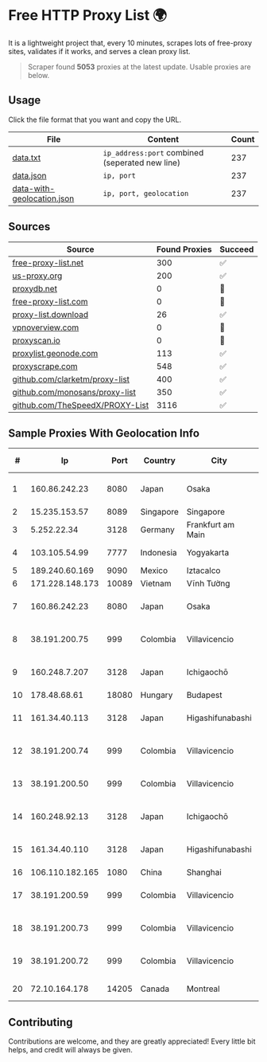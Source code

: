 
# Free HTTP Proxy List 🌍

It is a lightweight project that, every 10 minutes, scrapes lots of free-proxy sites, validates if it works, and serves a clean proxy list.


> Scraper found **5053** proxies at the latest update. Usable proxies are below.

## Usage

Click the file format that you want and copy the URL.


|File|Content|Count|
|----|-------|-----|
|[data.txt](https://raw.githubusercontent.com/themiralay/Proxy-List-World/master/data.txt)|`ip_address:port` combined (seperated new line)|237|
|[data.json](https://raw.githubusercontent.com/themiralay/Proxy-List-World/master/data.json)|`ip, port`|237|
|[data-with-geolocation.json](https://raw.githubusercontent.com/themiralay/Proxy-List-World/master/data-with-geolocation.json)|`ip, port, geolocation`|237|

## Sources

|Source|Found Proxies|Succeed|
|------|-------------|-------|
|[free-proxy-list.net](https://free-proxy-list.net)|300|✅|
|[us-proxy.org](https://www.us-proxy.org)|200|✅|
|[proxydb.net](http://proxydb.net)|0|🚫|
|[free-proxy-list.com](https://free-proxy-list.com/?page=&port=&type%5B%5D=http&type%5B%5D=https&up_time=0&search=Search)|0|🚫|
|[proxy-list.download](https://www.proxy-list.download/HTTP)|26|✅|
|[vpnoverview.com](https://vpnoverview.com/privacy/anonymous-browsing/free-proxy-servers)|0|🚫|
|[proxyscan.io](https://www.proxyscan.io)|0|🚫|
|[proxylist.geonode.com](https://proxylist.geonode.com/api/proxy-list?limit=300&page=1&sort_by=lastChecked&sort_type=desc&protocols=http,https)|113|✅|
|[proxyscrape.com](https://api.proxyscrape.com/v2/?request=displayproxies&protocol=http&timeout=10000&country=all&ssl=all&anonymity=all)|548|✅|
|[github.com/clarketm/proxy-list](https://raw.githubusercontent.com/clarketm/proxy-list/master/proxy-list-raw.txt)|400|✅|
|[github.com/monosans/proxy-list](https://raw.githubusercontent.com/monosans/proxy-list/main/proxies/http.txt)|350|✅|
|[github.com/TheSpeedX/PROXY-List](https://raw.githubusercontent.com/TheSpeedX/PROXY-List/master/http.txt)|3116|✅|


## Sample Proxies With Geolocation Info

|#|Ip|Port|Country|City|Internet Service Provider|
|-|--|----|-------|----|-------------------------|
|1|160.86.242.23|8080|Japan|Osaka|Sony Network Communications Inc|
|2|15.235.153.57|8089|Singapore|Singapore|OVH Hosting|
|3|5.252.22.34|3128|Germany|Frankfurt am Main|Stark Industries Solutions LTD|
|4|103.105.54.99|7777|Indonesia|Yogyakarta|PT. Mega Artha Lintas Data|
|5|189.240.60.169|9090|Mexico|Iztacalco|Uninet S.A. de C.V.|
|6|171.228.148.173|10089|Vietnam|Vĩnh Tường|Viettel Corporation|
|7|160.86.242.23|8080|Japan|Osaka|Sony Network Communications Inc|
|8|38.191.200.75|999|Colombia|Villavicencio|Hola Telecomunicacines Colombia S.A.S|
|9|160.248.7.207|3128|Japan|Ichigaochō|NTT PC Communications, Inc.|
|10|178.48.68.61|18080|Hungary|Budapest|UPC|
|11|161.34.40.113|3128|Japan|Higashifunabashi|NTT PC Communications, Inc.|
|12|38.191.200.74|999|Colombia|Villavicencio|Hola Telecomunicacines Colombia S.A.S|
|13|38.191.200.50|999|Colombia|Villavicencio|Hola Telecomunicacines Colombia S.A.S|
|14|160.248.92.13|3128|Japan|Ichigaochō|NTT PC Communications, Inc.|
|15|161.34.40.110|3128|Japan|Higashifunabashi|NTT PC Communications, Inc.|
|16|106.110.182.165|1080|China|Shanghai|Chinanet|
|17|38.191.200.59|999|Colombia|Villavicencio|Hola Telecomunicacines Colombia S.A.S|
|18|38.191.200.73|999|Colombia|Villavicencio|Hola Telecomunicacines Colombia S.A.S|
|19|38.191.200.72|999|Colombia|Villavicencio|Hola Telecomunicacines Colombia S.A.S|
|20|72.10.164.178|14205|Canada|Montreal|GloboTech Communications|



## Contributing

Contributions are welcome, and they are greatly appreciated! Every
little bit helps, and credit will always be given.


